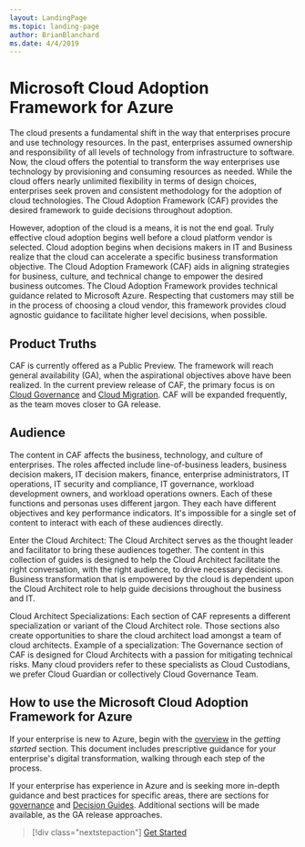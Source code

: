 ```yaml
---
layout: LandingPage
ms.topic: landing-page
author: BrianBlanchard
ms.date: 4/4/2019
---
```


# Microsoft Cloud Adoption Framework for Azure

The cloud presents a fundamental shift in the way that enterprises procure and use technology resources. In the past, enterprises assumed ownership and responsibility of all levels of technology from infrastructure to software. Now, the cloud offers the potential to transform the way enterprises use technology by provisioning and consuming resources as needed. While the cloud offers nearly unlimited flexibility in terms of design choices, enterprises seek proven and consistent methodology for the adoption of cloud technologies. The Cloud Adoption Framework (CAF) provides the desired framework to guide decisions throughout adoption.

However, adoption of the cloud is a means, it is not the end goal. Truly effective cloud adoption begins well before a cloud platform vendor is selected. Cloud adoption begins when decisions makers in IT and Business realize that the cloud can accelerate a specific business transformation objective. The Cloud Adoption Framework (CAF) aids in aligning strategies for business, culture, and technical change to empower the desired business outcomes. The Cloud Adoption Framework provides technical guidance related to Microsoft Azure. Respecting that customers may still be in the process of choosing a cloud vendor, this framework provides cloud agnostic guidance to facilitate higher level decisions, when possible.

## Product Truths

CAF is currently offered as a Public Preview. The framework will reach general availability (GA), when the aspirational objectives above have been realized. In the current preview release of CAF, the primary focus is on [Cloud Governance](./governance/journeys/overview.md) and [Cloud Migration](./migrate/overview.md). CAF will be expanded frequently, as the team moves closer to GA release.

## Audience

The content in CAF affects the business, technology, and culture of enterprises. The roles affected include line-of-business leaders, business decision makers, IT decision makers, finance, enterprise administrators, IT operations, IT security and compliance, IT governance, workload development owners, and workload operations owners. Each of these functions and personas uses different jargon. They each have different objectives and key performance indicators. It's impossible for a single set of content to interact with each of these audiences directly.

Enter the Cloud Architect: The Cloud Architect serves as the thought leader and facilitator to bring these audiences together. The content in this collection of guides is designed to help the Cloud Architect facilitate the right conversation, with the right audience, to drive necessary decisions. Business transformation that is empowered by the cloud is dependent upon the Cloud Architect role to help guide decisions throughout the business and IT.

Cloud Architect Specializations: Each section of CAF represents a different specialization or variant of the Cloud Architect role. Those sections also create opportunities to share the cloud architect load amongst a team of cloud architects. Example of a specialization: The Governance section of CAF is designed for Cloud Architects with a passion for mitigating technical risks. Many cloud providers refer to these specialists as Cloud Custodians, we prefer Cloud Guardian or collectively Cloud Governance Team.

## How to use the Microsoft Cloud Adoption Framework for Azure

If your enterprise is new to Azure, begin with the [overview](./getting-started/overview.md) in the *getting started* section. This document includes prescriptive guidance for your enterprise's digital transformation, walking through each step of the process.

If your enterprise has experience in Azure and is seeking more in-depth guidance and best practices for specific areas, there are sections for [governance](./governance/overview.md) and [Decision Guides](./decision-guides/overview.md). Additional sections will be made available, as the GA release approaches.

> [!div class="nextstepaction"]
> [Get Started](./getting-started/overview.md)
